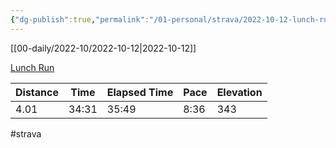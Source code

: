 ```yaml
---
{"dg-publish":true,"permalink":"/01-personal/strava/2022-10-12-lunch-run/"}
---
```



[[00-daily/2022-10/2022-10-12\|2022-10-12]]

[Lunch Run](https://www.strava.com/activities/7953897274)

| Distance | Time  | Elapsed Time | Pace | Elevation |
| -------- | ----- | ------------ | ---- | --------- |
| 4.01     | 34:31 | 35:49        | 8:36 | 343       |




#strava

